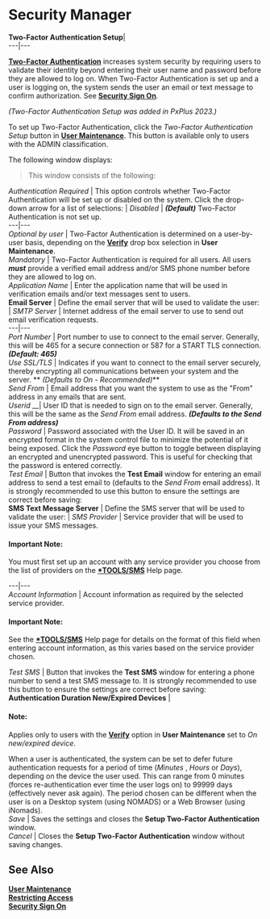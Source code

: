# Security Manager

**Two-Factor Authentication Setup**|   
---|---  
  
**[Two-Factor Authentication](Overview.htm#tfa)** increases system security by requiring users to validate their identity beyond entering their user name and password before they are allowed to log on. When Two-Factor Authentication is set up and a user is logging on, the system sends the user an email or text message to confirm authorization. See **[Security Sign On](Security%20Sign%20On.htm#two_factor)**.

_(Two-Factor Authentication Setup was added in PxPlus 2023.)_

To set up Two-Factor Authentication, click the _Two-Factor Authentication Setup_ button in **[User Maintenance](Assigning%20Users%20to%20Classifications.md)**. This button is available only to users with the ADMIN classification.

The following window displays:

> This window consists of the following:

_Authentication Required_ |  This option controls whether Two-Factor Authentication will be set up or disabled on the system. Click the drop-down arrow for a list of selections: |  _Disabled_ |  **_(Default)_** Two-Factor Authentication is not set up.  
---|---  
_Optional by user_ |  Two-Factor Authentication is determined on a user-by-user basis, depending on the **[Verify](Assigning%20Users%20to%20Classifications.htm#twofa)** drop box selection in **User Maintenance**.  
_Mandatory_ |  Two-Factor Authentication is required for all users. All users **_must_** provide a verified email address and/or SMS phone number before they are allowed to log on.  
_Application Name_ |  Enter the application name that will be used in verification emails and/or text messages sent to users.  
**Email Server** |  Define the email server that will be used to validate the user: |  _SMTP Server_ |  Internet address of the email server to use to send out email verification requests.  
---|---  
_Port Number_ |  Port number to use to connect to the email server. Generally, this will be 465 for a secure connection or 587 for a START TLS connection. **_(Default: 465)_**  
_Use SSL/TLS_ |  Indicates if you want to connect to the email server securely, thereby encrypting all communications between your system and the server. ** _(Defaults to On - Recommended)_**  
_Send From_ |  Email address that you want the system to use as the "From" address in any emails that are sent.  
_Userid_ __|  User ID that is needed to sign on to the email server. Generally, this will be the same as the _Send From_ email address. **_(Defaults to the Send From address)_**  
_Password_ |  Password associated with the User ID. It will be saved in an encrypted format in the system control file to minimize the potential of it being exposed. Click the _Password_ eye button to toggle between displaying an encrypted and unencrypted password. This is useful for checking that the password is entered correctly.  
_Test Email_ |  Button that invokes the **Test Email** window for entering an email address to send a test email to (defaults to the _Send From_ email address). It is strongly recommended to use this button to ensure the settings are correct before saving:  
**SMS Text Message Server** |  Define the SMS server that will be used to validate the user: |  _SMS Provider_ |  Service provider that will be used to issue your SMS messages.

#### **Important Note:**  
You must first set up an account with any service provider you choose from the list of providers on the **[*TOOLS/SMS](../../../utilities/sms.md)** Help page.  
  
---|---  
_Account Information_ |  Account information as required by the selected service provider.

#### **Important Note:**  
See the **[*TOOLS/SMS](../../../utilities/sms.md)** Help page for details on the format of this field when entering account information, as this varies based on the service provider chosen.  
  
_Test SMS_ |  Button that invokes the **Test SMS** window for entering a phone number to send a test SMS message to. It is strongly recommended to use this button to ensure the settings are correct before saving:  
**Authentication Duration New/Expired Devices** | 

#### **Note:**  
Applies only to users with the **[Verify](Assigning%20Users%20to%20Classifications.htm#twofa)** option in **User Maintenance** set to _On new/expired device_.

When a user is authenticated, the system can be set to defer future authentication requests for a period of time (_Minutes_ , _Hours_ or _Days_), depending on the device the user used. This can range from 0 minutes (forces re-authentication ever time the user logs on) to 99999 days (effectively never ask again). The period chosen can be different when the user is on a Desktop system (using NOMADS) or a Web Browser (using iNomads).  
_Save_ |  Saves the settings and closes the **Setup Two-Factor Authentication** window.  
_Cancel_ |  Closes the **Setup Two-Factor Authentication** window without saving changes.  
  
## See Also

**[User Maintenance](Assigning%20Users%20to%20Classifications.md)**  
**[Restricting Access](Restricting%20Access.md)**  
**[Security Sign On](Security%20Sign%20On.md)**
